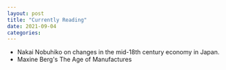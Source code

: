 ```yaml
---
layout: post
title: "Currently Reading"
date: 2021-09-04
categories: 
---
```

<ul>
<li>Nakai Nobuhiko on changes in the mid-18th century economy in Japan.</li>
<li>Maxine Berg's The Age of Manufactures</li>
</ul>
